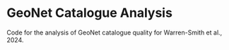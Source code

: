 # GeoNet Catalogue Analysis

Code for the analysis of GeoNet catalogue quality for Warren-Smith et al., 2024.